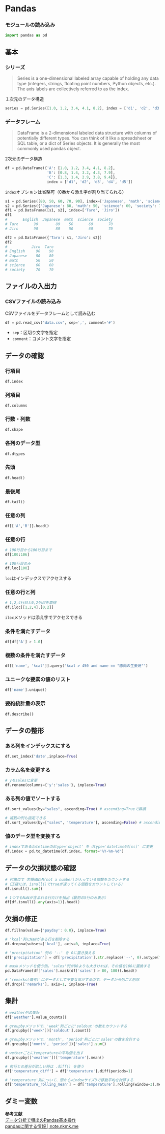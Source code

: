 # Pandas
### モジュールの読み込み

~~~python
import pandas as pd
~~~
## 基本

### シリーズ

> Series is a one-dimensional labeled array capable of holding any data  type (integers, strings, floating point numbers, Python objects, etc.).  The axis labels are collectively referred to as the index. 

１次元のデータ構造

~~~python
series = pd.Series([1.0, 1.2, 3.4, 4.1, 8.2], index = ['d1', 'd2', 'd3', 'd4', 'd5'])
~~~

### データフレーム

>DataFrame is a 2-dimensional labeled data structure with columns of  potentially different types. You can think of it like a spreadsheet or  SQL table, or a dict of Series objects. It is generally the most  commonly used pandas object. 

2次元のデータ構造

~~~python
df = pd.DataFrame({'A': [1.0, 1.2, 3.4, 4.1, 8.2],
                   'B': [0.8, 1.4, 3.2, 4.3, 7.9],
                   'C': [1.3, 1.4, 2.9, 3.8, 9.4]},
                   index = ['d1', 'd2', 'd3', 'd4', 'd5'])
~~~

`index`オプションは省略可（0番から添え字が割り当てられる）

~~~python
s1 = pd.Series([80, 50, 60, 70, 90], index=['Japanese', 'math', 'science', 'society', 'English'])
s2 = pd.Series({'Japanese': 80, 'math': 50, 'science': 60, 'society': 70, 'English': 90})
df1 = pd.DataFrame([s1, s2], index=['Taro', 'Jiro'])
df1
#       English  Japanese  math  science  society
# Taro       90        80    50       60       70
# Jiro       90        80    50       60       70

df2 = pd.DataFrame({'Taro': s1, 'Jiro': s2})
df2
#           Jiro  Taro
# English     90    90
# Japanese    80    80
# math        50    50
# science     60    60
# society     70    70
~~~



## ファイルの入出力
### CSVファイルの読み込み

CSVファイルをデータフレームとして読み込む

~~~python
df = pd.read_csv("data.csv", sep=',', comment='#')
~~~

- `sep`：区切り文字を指定
- `comment`：コメント文字を指定

## データの確認

### 行項目

~~~python
df.index
~~~

### 列項目

~~~python
df.columns
~~~

### 行数・列数

~~~python
df.shape
~~~

### 各列のデータ型

~~~python
df.dtypes
~~~

### 先頭

~~~python
df.head()
~~~

### 最後尾

~~~python
df.tail()
~~~

### 任意の列

~~~python
df[['A','B']].head()
~~~

### 任意の行

~~~python
# 100行目から106行目まで
df[100:106]
~~~

~~~python
# 100行目のみ
df.loc[100]
~~~

`loc`はインデックスでアクセスする

### 任意の行と列

~~~python
# 1,2,4行目と0,2列目を取得
df.iloc[[1,2,4],[0,2]]
~~~

`iloc`メソッドは添え字でアクセスできる

### 条件を満たすデータ

~~~python
df[df['A'] > 1.0]
~~~

### 複数の条件を満たすデータ

~~~python
df[['name', 'kcal']].query('kcal > 450 and name == "豚肉の生姜焼"')
~~~

### ユニークな要素の値のリスト

~~~python
df['name'].unique()
~~~

### 要約統計量の表示

~~~python
df.describe()
~~~

## データの整形

### ある列をインデックスにする

~~~python
df.set_index('date',inplace=True)
~~~

### カラム名を変更する

~~~python
# yをsalesに変更
df.rename(columns={'y':'sales'}, inplace=True)
~~~

### ある列の値でソートする

~~~python
df.sort_values(by="sales", ascending=True) # ascending=Trueで昇順
~~~

~~~python
# 複数の列も指定できる
df.sort_values(by=["sales", 'temperature'], ascending=False) # ascending=Falseで降順
~~~

### 値のデータ型を変換する

~~~python
# indexであるdatetimeのdtype='object' を dtype='datetime64[ns]' に変更
df.index = pd.to_datetime(df.index, format='%Y-%m-%d')
~~~

## データの欠損状態の確認

~~~python
# 列単位で 欠損値NaN(not a number)が入っている個数をカウントする
#（正確には、isnull()でtrueが返ってくる個数をカウントしている）
df.isnull().sum()
~~~

~~~python
# 1つでもNaNが含まれる行だけを抽出（最初の5行のみ表示）
df[df.isnull().any(axis=1)].head()
~~~

## 欠損の修正

~~~python
df.fillna(value={'payday': 0.0}, inplace=True)
~~~

~~~python
# 'kcal'列にNaNがある行を削除する
df.dropna(subset=['kcal'], axis=0, inplace=True)
~~~

~~~python
# 'precipitation' 列の '--' を 0に置き換える
df['precipitation'] = df['precipitation'].str.replace('--', 0).astype(float)
~~~

~~~python
# maskメソッドを使う例。'sales'列が80よりも大きければ、その値を100に置換する
pd.DataFrame(df['sales'].mask(df['sales'] > 80, 100)).head()
~~~

~~~python
# 'remarks(備考)'はデータとして不要な気がするので、データから列ごと削除
df.drop(['remarks'], axis=1, inplace=True)
~~~

## 集計

~~~python
# weather列の集計
df['weather'].value_counts()
~~~

~~~python
# groupbyメソッドで、'week'列ごとに'soldout'の数をカウントする
df.groupby(['week'])['soldout'].count()
~~~

~~~python
# groupbyメソッドで、'month', 'period'列ごとに'sales'の数を合計する
df.groupby(['month', 'period'])['sales'].sum()
~~~

~~~python
# wetherごとにtemperatureの平均値を出す
df.groupby(['weather'])['temperature'].mean()
~~~

~~~python
# 前行との差分が欲しい時は .diff() を使う
df['temperature_diff'] = df['temperature'].diff(periods=1)
~~~

~~~python
# 'temperature'列について、頭からwindowサイズ3で移動平均を計算する
df['temperature_rolling_mean'] = df['temperature'].rolling(window=3).mean()
~~~

## ダミー変数



**参考文献**  
[データ分析で頻出のPandas基本操作](https://qiita.com/ysdyt/items/9ccca82fc5b504e7913a)  
[pandasに関する情報 | note.nkmk.me](https://note.nkmk.me/pandas/)

